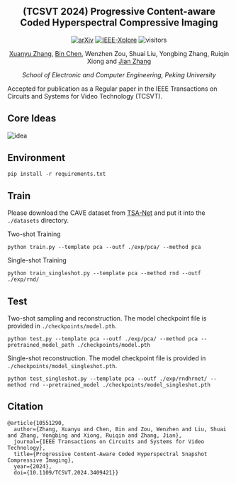 
<div align="center">
<h2>(TCSVT 2024) Progressive Content-aware Coded Hyperspectral Compressive Imaging
</h2>

[![arXiv](https://img.shields.io/badge/arXiv-Paper-<COLOR>.svg)](https://arxiv.org/abs/2303.09773) [![IEEE-Xplore](https://img.shields.io/badge/IEEE_Xplore-Paper-<COLOR>.svg)](https://ieeexplore.ieee.org/abstract/document/10551290) ![visitors](https://visitor-badge.laobi.icu/badge?page_id=xuanyuzhang21.PCA-CASSI)

[Xuanyu Zhang](https://xuanyuzhang21.github.io/), [Bin Chen](https://scholar.google.com/citations?user=aZDNm98AAAAJ&hl=zh-CN&oi=ao), Wenzhen Zou, Shuai Liu, Yongbing Zhang, Ruiqin Xiong and  [Jian Zhang](https://jianzhang.tech/)

*School of Electronic and Computer Engineering, Peking University*
</div>

Accepted for publication as a Regular paper in the IEEE Transactions on Circuits and Systems for Video Technology (TCSVT).

## Core Ideas
![idea](./asserts/PCA-CASSI.png)


## Environment

```shell
pip install -r requirements.txt
```
## Train

Please download the CAVE dataset from [TSA-Net](https://github.com/mengziyi64/TSA-Net) and put it into the `./datasets` directory.

Two-shot Training
```
python train.py --template pca --outf ./exp/pca/ --method pca
```

Single-shot Training
```
python train_singleshot.py --template pca --method rnd --outf ./exp/rnd/
```

## Test

Two-shot sampling and reconstruction. The model checkpoint file is provided in `./checkpoints/model.pth`.
```
python test.py --template pca --outf ./exp/pca/ --method pca --pretrained_model_path ./checkpoints/model.pth
```

Single-shot reconstruction. The model checkpoint file is provided in `./checkpoints/model_singleshot.pth`.
```
python test_singleshot.py --template pca --outf ./exp/rndhrnet/ --method rnd --pretrained_model ./checkpoints/model_singleshot.pth
```

## Citation
```
@article{10551290,
  author={Zhang, Xuanyu and Chen, Bin and Zou, Wenzhen and Liu, Shuai and Zhang, Yongbing and Xiong, Ruiqin and Zhang, Jian},
  journal={IEEE Transactions on Circuits and Systems for Video Technology}, 
  title={Progressive Content-Aware Coded Hyperspectral Snapshot Compressive Imaging}, 
  year={2024},
  doi={10.1109/TCSVT.2024.3409421}}
```
